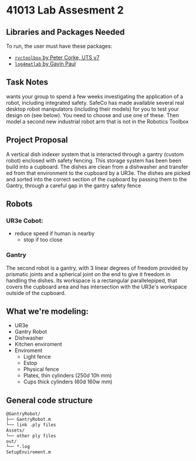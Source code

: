 # 41013 Lab Assesment 2

## Libraries and Packages Needed
To run, the user must have these packages:
- [`rvctoolbox` by Peter Corke, UTS v7](https://github.com/petercorke/robotics-toolbox-matlab)
- [`log4matlab` by Gavin Paul](https://au.mathworks.com/matlabcentral/fileexchange/33532-log4matlab)

## Task Notes
wants your group to spend a few weeks investigating the application of a robot, including integrated safety.
SafeCo has made available several real desktop robot manipulators (including their models)
for you to test your design on (see below). 
You need to choose and use one of these. 
Then model a second new industrial robot arm that is not in the Robotics Toolbox


## Project Proposal
A vertical dish indexer system that is interacted through a gantry (custom robot) enclosed with safety fencing.
This storage system has been been build into a cupboard. 
The dishes are clean from a dishwasher and transfer ed from that environment to the cupboard by a UR3e.
The dishes are picked and sorted into the correct section of the cupboard by passing them to the Gantry, through a careful gap in the gantry safety fence


## Robots
### UR3e Cobot:
- reduce speed if human is nearby
	- stop if too close

### Gantry
The second robot is a gantry, with 3 linear degrees of freedom provided by prismatic joints and a spherical joint on the end to give it freedom in handling the dishes. Its workspace is a rectangular parallelepiped, that covers the cupboard area and has intersection with the UR3e's workspace outside of the cupboard.


## What we're modeling:
- UR3e
- Gantry Robot
- Dishwasher
- Kitchen enviroment
- Enviroment
	- Light fence
	- Estop
	- Physical fence
	- Plates, thin cylinders (250d 10h mm)
	- Cups thick cylinders (60d 160w mm)

## General code structure

```txt
@GantryRobot/
├── GantryRobot.m
└── link .ply files
Assets/
└── other ply files
out/
└── *.log 
SetupEnviroment.m
```
